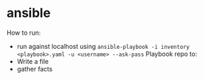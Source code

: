 # ansible
How to run:
* run against localhost using `ansible-playbook -i inventory <playbook>.yaml -u <username> --ask-pass`
Playbook repo to:
* Write a file
* gather facts